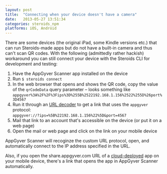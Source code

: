 ```yaml
---
layout: post
title:  "Connecting when your device doesn't have a camera"
date:   2013-05-27 13:51:34
categories: steroids_npm
platforms: iOS, Android
---
```


There are some devices (the original iPad, some Kindle versions etc.) that can run Steroids-made apps but do not have a built-in camera and thus can't scan QR codes. With the following (admittedly rather hackish) workaround you can still connect your device with the Steroids CLI for development and testing:

1. Have the AppGyver Scanner app installed on the device
2. Run `$ steroids connect`
3. In the web browser that opens and shows the QR code, copy the value of the `qrCodeData` query parameter – looks something like<br> `appgyver%3A%2F%2F%3Fips%3D%255B%2522192.168.1.156%2522%255D%26port%3D4567`
4. Run it through an [URL decoder][url-decoder] to get a link that uses the `appgyver` protocol:<br>`appgyver://?ips=%5B%22192.168.1.156%22%5D&port=4567`
5. Mail that link to an account that's accessible on the device (or put it on a web page)
6. Open the mail or web page and click on the link on your mobile device

AppGyver Scanner will recoginze the custom URL protocol, open, and automatically connect to the IP address specified in the URL.

Also, if you open the share.appgyver.com URL of a [cloud-deployed][cloud-deploy-guide] app on your mobile device, there's a link that opens the app in AppGyver Scanner automatically.

[url-decoder]: http://meyerweb.com/eric/tools/dencoder/
[cloud-deploy-guide]: /steroids/guides/steroids_npm/cloud-deploy/
